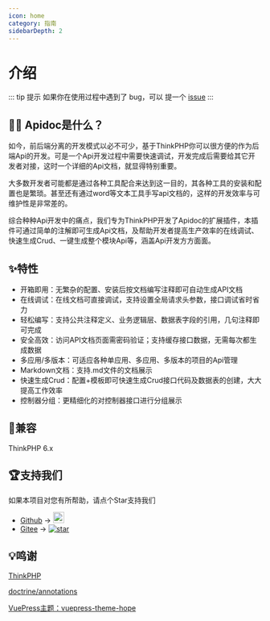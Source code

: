 ```yaml
---
icon: home
category: 指南
sidebarDepth: 2
---
```


# 介绍

::: tip 提示
如果你在使用过程中遇到了 bug，可以 提一个 [issue](https://github.com/HGthecode/thinkphp-apidoc/issues)
:::

## 🤷‍♀️ Apidoc是什么？

如今，前后端分离的开发模式以必不可少，基于ThinkPHP你可以很方便的作为后端Api的开发。可是一个Api开发过程中需要快速调试，开发完成后需要给其它开发者对接，这时一个详细的Api文档，就显得特别重要。

大多数开发者可能都是通过各种工具配合来达到这一目的，其各种工具的安装和配置也是繁琐。甚至还有通过word等文本工具手写api文档的，这样的开发效率与可维护性是非常差的。

综合种种Api开发中的痛点，我们专为ThinkPHP开发了Apidoc的扩展插件，本插件可通过简单的注解即可生成Api文档，及帮助开发者提高生产效率的在线调试、快速生成Crud、一键生成整个模块Api等，涵盖Api开发方方面面。


## ✨特性

- 开箱即用：无繁杂的配置、安装后按文档编写注释即可自动生成API文档
- 在线调试：在线文档可直接调试，支持设置全局请求头参数，接口调试省时省力
- 轻松编写：支持公共注释定义、业务逻辑层、数据表字段的引用，几句注释即可完成
- 安全高效：访问API文档页面需密码验证；支持缓存接口数据，无需每次都生成数据
- 多应用/多版本：可适应各种单应用、多应用、多版本的项目的Api管理
- Markdown文档：支持.md文件的文档展示
- 快速生成Crud：配置+模板即可快速生成Crud接口代码及数据表的创建，大大提高工作效率
- 控制器分组：更精细化的对控制器接口进行分组展示



## 📌兼容

ThinkPHP 6.x

## 🏆支持我们

如果本项目对您有所帮助，请点个Star支持我们

- [Github](https://github.com/HGthecode/thinkphp-apidoc) -> <a href="https://github.com/HGthecode/thinkphp-apidoc" target="_blank">
  <img height="22" src="https://img.shields.io/github/stars/HGthecode/thinkphp-apidoc?style=social" class="attachment-full size-full" alt="Star me on GitHub" data-recalc-dims="1" /></a>
- [Gitee](https://gitee.com/hg-code/thinkphp-apidoc) -> <a href="https://gitee.com/hg-code/thinkphp-apidoc/stargazers"><img src="https://gitee.com/hg-code/thinkphp-apidoc/badge/star.svg" alt="star"></a>

## 💡鸣谢

[ThinkPHP](http://www.thinkphp.cn/)

[doctrine/annotations](https://github.com/doctrine/annotations)

[VuePress主题：vuepress-theme-hope](https://github.com/vuepress-theme-hope/vuepress-theme-hope)


